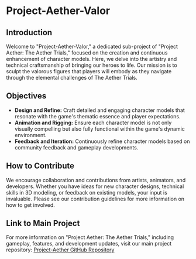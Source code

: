 # Project-Aether-Valor

## Introduction
Welcome to "Project-Aether-Valor," a dedicated sub-project of "Project Aether: The Aether Trials," focused on the creation and continuous enhancement of character models. Here, we delve into the artistry and technical craftsmanship of bringing our heroes to life. Our mission is to sculpt the valorous figures that players will embody as they navigate through the elemental challenges of The Aether Trials.

## Objectives
- **Design and Refine:** Craft detailed and engaging character models that resonate with the game's thematic essence and player expectations.
- **Animation and Rigging:** Ensure each character model is not only visually compelling but also fully functional within the game's dynamic environment.
- **Feedback and Iteration:** Continuously refine character models based on community feedback and gameplay developments.

## How to Contribute
We encourage collaboration and contributions from artists, animators, and developers. Whether you have ideas for new character designs, technical skills in 3D modeling, or feedback on existing models, your input is invaluable. Please see our contribution guidelines for more information on how to get involved.

## Link to Main Project
For more information on "Project Aether: The Aether Trials," including gameplay, features, and development updates, visit our main project repository: [Project-Aether GitHub Repository](https://github.com/jbledua/Project-Aether)
